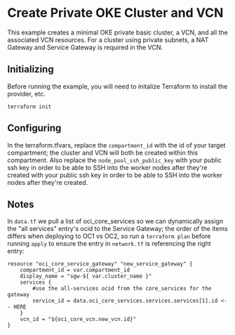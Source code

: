 # Create Private OKE Cluster and VCN
This example creates a minimal OKE private basic cluster, a VCN, and all the associated VCN resources.  For a cluster using private subnets, a NAT Gateway and Service Gateway is required in the VCN.

## Initializing
Before running the example, you will need to initalize Terraform to install the provider, etc.

```terraform init```

## Configuring
In the terraform.tfvars, replace the `compartment_id` with the id of your target compartment; the cluster and VCN will both be created within this compartment.  Also replace the `node_pool_ssh_public_key` with your public ssh key in order to be able to SSH into the worker nodes after they're created with your public ssh key in order to be able to SSH into the worker nodes after they're created.

## Notes
In `data.tf` we pull a list of oci_core_services so we can dynamically assign the "all services" entry's ocid to the Service Gateway; the order of the items differs when deploying to OC1 vs OC2, so run a `terraform plan` before running `apply` to ensure the entry in `network.tf` is referencing the right entry:

```
resource "oci_core_service_gateway" "new_service_gateway" {
	compartment_id = var.compartment_id
	display_name = "sgw-${ var.cluster_name }"
	services {
        #use the all-services ocid from the core_services for the gateway
		service_id = data.oci_core_services.services.services[1].id <-- HERE
	}
	vcn_id = "${oci_core_vcn.new_vcn.id}"
}
```
